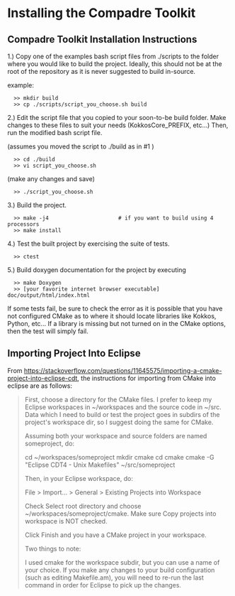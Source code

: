 # Installing the Compadre Toolkit
 
## Compadre Toolkit Installation Instructions

  1.) Copy one of the examples bash script files from ./scripts to the folder where you would like to build the project.
      Ideally, this should not be at the root of the repository as it is never suggested to build in-source.
  
  example:

```
  >> mkdir build
  >> cp ./scripts/script_you_choose.sh build
```
  
  2.) Edit the script file that you copied to your soon-to-be build folder.
      Make changes to these files to suit your needs (KokkosCore_PREFIX, etc...)
      Then, run the modified bash script file.
  
  (assumes you moved the script to ./build as in #1 )
  
```
  >> cd ./build
  >> vi script_you_choose.sh
```
  (make any changes and save)
  
```
  >> ./script_you_choose.sh
```
      
  3.) Build the project.
  
```
  >> make -j4                      # if you want to build using 4 processors
  >> make install
```
  
  4.) Test the built project by exercising the suite of tests.
  
```
  >> ctest
```

  5.) Build doxygen documentation for the project by executing

```
  >> make Doxygen
  >> [your favorite internet browser executable] doc/output/html/index.html
```

   
  If some tests fail, be sure to check the error as it is possible that you have not configured CMake
  as to where it should locate libraries like Kokkos, Python, etc...
  If a library is missing but not turned on in the CMake options, then the test will simply fail.
  
## Importing Project Into Eclipse

From https://stackoverflow.com/questions/11645575/importing-a-cmake-project-into-eclipse-cdt,
the instructions for importing from CMake into eclipse are as follows:

> First, choose a directory for the CMake files. I prefer to keep my Eclipse workspaces in 
> ~/workspaces and the source code in ~/src. Data which I need to build or test the project 
> goes in subdirs of the project's workspace dir, so I suggest doing the same for CMake.
> 
> Assuming both your workspace and source folders are named someproject, do:
> 
> cd ~/workspaces/someproject
> mkdir cmake
> cd cmake
> cmake -G "Eclipse CDT4 - Unix Makefiles" ~/src/someproject
> 
> Then, in your Eclipse workspace, do:
> 
> File > Import... > General > Existing Projects into Workspace
> 
> Check Select root directory and choose ~/workspaces/someproject/cmake. Make sure Copy projects into workspace is NOT checked.
> 
> Click Finish and you have a CMake project in your workspace.
> 
> Two things to note:
> 
>   I used cmake for the workspace subdir, but you can use a name of your choice.
>   If you make any changes to your build configuration (such as editing Makefile.am), you will need to re-run the 
>   last command in order for Eclipse to pick up the changes.

